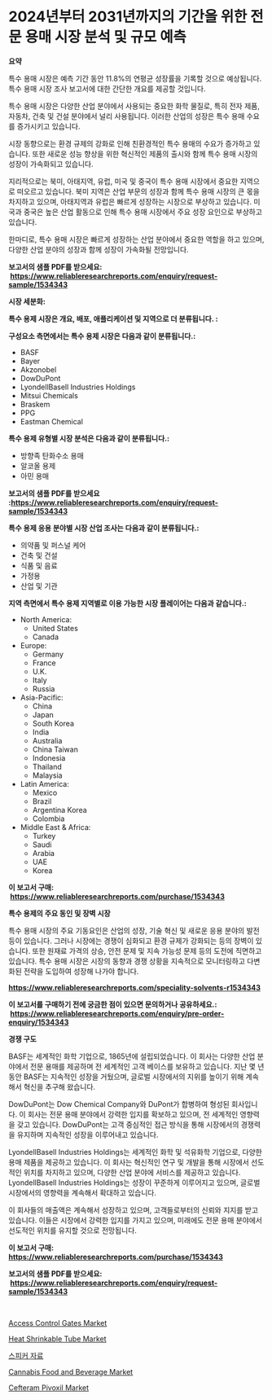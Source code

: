 <p><h1>2024년부터 2031년까지의 기간을 위한 전문 용매 시장 분석 및 규모 예측</h1></p><p><strong>요약</strong></p>
<p><p>특수 용매 시장은 예측 기간 동안 11.8%의 연평균 성장률을 기록할 것으로 예상됩니다. 특수 용매 시장 조사 보고서에 대한 간단한 개요를 제공할 것입니다.</p><p>특수 용매 시장은 다양한 산업 분야에서 사용되는 중요한 화학 물질로, 특히 전자 제품, 자동차, 건축 및 건설 분야에서 널리 사용됩니다. 이러한 산업의 성장은 특수 용매 수요를 증가시키고 있습니다.</p><p>시장 동향으로는 환경 규제의 강화로 인해 친환경적인 특수 용매의 수요가 증가하고 있습니다. 또한 새로운 성능 향상을 위한 혁신적인 제품의 출시와 함께 특수 용매 시장의 성장이 가속화되고 있습니다.</p><p>지리적으로는 북미, 아태지역, 유럽, 미국 및 중국이 특수 용매 시장에서 중요한 지역으로 떠오르고 있습니다. 북미 지역은 산업 부문의 성장과 함께 특수 용매 시장의 큰 몫을 차지하고 있으며, 아태지역과 유럽은 빠르게 성장하는 시장으로 부상하고 있습니다. 미국과 중국은 높은 산업 활동으로 인해 특수 용매 시장에서 주요 성장 요인으로 부상하고 있습니다.</p><p>한마디로, 특수 용매 시장은 빠르게 성장하는 산업 분야에서 중요한 역할을 하고 있으며, 다양한 산업 분야의 성장과 함께 성장이 가속화될 전망입니다.</p></p>
<p><strong>보고서의 샘플 PDF를 받으세요: &nbsp;<a href="https://www.reliableresearchreports.com/enquiry/request-sample/1534343">https://www.reliableresearchreports.com/enquiry/request-sample/1534343</a></strong></p>
<p><strong>시장 세분화:</strong></p>
<p><strong> 특수 용제 시장은 개요, 배포, 애플리케이션 및 지역으로 더 분류됩니다. :</strong></p>
<p><strong>구성요소 측면에서는 특수 용제 시장은 다음과 같이 분류됩니다.:</strong></p>
<p><ul><li>BASF</li><li>Bayer</li><li>Akzonobel</li><li>DowDuPont</li><li>LyondellBasell Industries Holdings</li><li>Mitsui Chemicals</li><li>Braskem</li><li>PPG</li><li>Eastman Chemical</li></ul></p>
<p><strong> 특수 용제 유형별 시장 분석은 다음과 같이 분류됩니다.:</strong></p>
<p><ul><li>방향족 탄화수소 용매</li><li>알코올 용제</li><li>아민 용매</li></ul></p>
<p><strong>보고서의 샘플 PDF를 받으세요 :<a href="https://www.reliableresearchreports.com/enquiry/request-sample/1534343">https://www.reliableresearchreports.com/enquiry/request-sample/1534343</a></strong></p>
<p><strong> 특수 용제 응용 분야별 시장 산업 조사는 다음과 같이 분류됩니다.:</strong></p>
<p><ul><li>의약품 및 퍼스널 케어</li><li>건축 및 건설</li><li>식품 및 음료</li><li>가정용</li><li>산업 및 기관</li></ul></p>
<p><strong>지역 측면에서 특수 용제 지역별로 이용 가능한 시장 플레이어는 다음과 같습니다.:</strong></p>
<p><ul>
    <li>
        North America:
        <ul>
            <li>United States</li>
            <li>Canada</li>
        </ul>
    </li>
    <li>
        Europe:
        <ul>
            <li>Germany</li>
            <li>France</li>
            <li>U.K.</li>
            <li>Italy</li>
            <li>Russia</li>
        </ul>
    </li>
    <li>
        Asia-Pacific:
        <ul>
            <li>China</li>
            <li>Japan</li>
            <li>South Korea</li>
            <li>India</li>
            <li>Australia</li>
            <li>China Taiwan</li>
            <li>Indonesia</li>
            <li>Thailand</li>
            <li>Malaysia</li>
        </ul>
    </li>
    <li>
        Latin America:
        <ul>
            <li>Mexico</li>
            <li>Brazil</li>
            <li>Argentina Korea</li>
            <li>Colombia</li>
        </ul>
    </li>
    <li>
        Middle East & Africa:
        <ul>
            <li>Turkey</li>
            <li>Saudi</li>
            <li>Arabia</li>
            <li>UAE</li>
            <li>Korea</li>
        </ul>
    </li>
    </ul></p>
<p><strong>이 보고서 구매: &nbsp;<a href="https://www.reliableresearchreports.com/purchase/1534343">https://www.reliableresearchreports.com/purchase/1534343</a></strong></p>
<p><strong>특수 용제의 주요 동인 및 장벽 시장</strong></p>
<p><p>특수 용매 시장의 주요 기동요인은 산업의 성장, 기술 혁신 및 새로운 응용 분야의 발전 등이 있습니다. 그러나 시장에는 경쟁이 심화되고 환경 규제가 강화되는 등의 장벽이 있습니다. 또한 원재료 가격의 상승, 안전 문제 및 지속 가능성 문제 등의 도전에 직면하고 있습니다. 특수 용매 시장은 시장의 동향과 경쟁 상황을 지속적으로 모니터링하고 다변화된 전략을 도입하여 성장해 나가야 합니다.</p></p>
<p><strong><a href="https://www.reliableresearchreports.com/speciality-solvents-r1534343">https://www.reliableresearchreports.com/speciality-solvents-r1534343</a></strong></p>
<p><strong>이 보고서를 구매하기 전에 궁금한 점이 있으면 문의하거나 공유하세요.: &nbsp;<a href="https://www.reliableresearchreports.com/enquiry/pre-order-enquiry/1534343">https://www.reliableresearchreports.com/enquiry/pre-order-enquiry/1534343</a></strong></p>
<p><strong>경쟁 구도</strong></p>
<p><p>BASF는 세계적인 화학 기업으로, 1865년에 설립되었습니다. 이 회사는 다양한 산업 분야에서 전문 용매를 제공하며 전 세계적인 고객 베이스를 보유하고 있습니다. 지난 몇 년 동안 BASF는 지속적인 성장을 거뒀으며, 글로벌 시장에서의 지위를 높이기 위해 계속해서 혁신을 추구해 왔습니다. </p><p>DowDuPont는 Dow Chemical Company와 DuPont가 합병하여 형성된 회사입니다. 이 회사는 전문 용매 분야에서 강력한 입지를 확보하고 있으며, 전 세계적인 영향력을 갖고 있습니다. DowDuPont는 고객 중심적인 접근 방식을 통해 시장에서의 경쟁력을 유지하며 지속적인 성장을 이루어내고 있습니다.</p><p>LyondellBasell Industries Holdings는 세계적인 화학 및 석유화학 기업으로, 다양한 용매 제품을 제공하고 있습니다. 이 회사는 혁신적인 연구 및 개발을 통해 시장에서 선도적인 위치를 차지하고 있으며, 다양한 산업 분야에 서비스를 제공하고 있습니다. LyondellBasell Industries Holdings는 성장이 꾸준하게 이루어지고 있으며, 글로벌 시장에서의 영향력을 계속해서 확대하고 있습니다.</p><p>이 회사들의 매출액은 계속해서 성장하고 있으며, 고객들로부터의 신뢰와 지지를 받고 있습니다. 이들은 시장에서 강력한 입지를 가지고 있으며, 미래에도 전문 용매 분야에서 선도적인 위치를 유지할 것으로 전망됩니다.</p></p>
<p><strong>이 보고서 구매: &nbsp; <a href="https://www.reliableresearchreports.com/purchase/1534343">https://www.reliableresearchreports.com/purchase/1534343</a></strong></p>
<p><strong>보고서의 샘플 PDF를 받으세요: &nbsp;<a href="https://www.reliableresearchreports.com/enquiry/request-sample/1534343">https://www.reliableresearchreports.com/enquiry/request-sample/1534343</a></strong><strong></strong></p>
<p>&nbsp;</p>
<p><p><a href="https://view.publitas.com/reportprime-1/access-control-gates-market-offers-provide-insightful-data-for-the-time-period-from-2024-to-2031-and-also-provide-analysis-based-on-application-type-and-region/">Access Control Gates Market</a></p><p><a href="https://issuu.com/reportprime-2/docs/heat-shrinkable-tube-market-size-2030.pptx">Heat Shrinkable Tube Market</a></p><p><a href="https://github.com/BrettWeberrt8767765/Market-Research-Report-List-1/blob/main/827061818064.md">스피커 자료</a></p><p><a href="https://github.com/castoriffic/Market-Research-Report-List-4/blob/main/cannabis-food-and-beverage-market.md">Cannabis Food and Beverage Market</a></p><p><a href="https://automatic-knee-4c7.notion.site/Cefteram-Pivoxil-Market-Dynamics-2024-2031-Also-about-Its-Market-Trends-Projections-and-Opportuni-ca16ed4f4a664737b258cf68eb664f11">Cefteram Pivoxil Market</a></p></p>